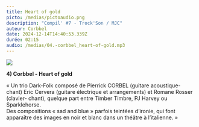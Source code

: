 ```yaml
---
title: Heart of gold
picto: /medias/pictoaudio.png
description: "Compil' #7 - Trock'Son / MJC"
auteur: Corbbel
date: 2024-12-14T14:40:53.339Z
durée: 02:15
audio: /medias/04.-corbbel_heart-of-gold.mp3
---
```

![](/medias/corbell_compil.png)

**4) Corbbel - Heart of gold** 

« Un trio Dark-Folk composé de Pierrick CORBEL (guitare acoustique-chant) Eric Cervera (guitare électrique et arrangements) et Romane Rosser (clavier- chant), quelque part entre Timber Timbre, PJ Harvey ou Sparklehorse. \
Des compositions « sad and blue » parfois teintées d’ironie, qui font apparaître des images en noir et blanc dans un théâtre à l’italienne. »